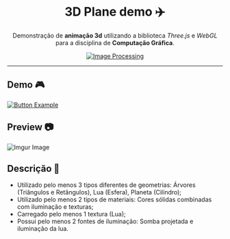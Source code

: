 <div align="center">

# 3D Plane demo ✈️
Demonstração de **animação 3d** utilizando a biblioteca *Three.js* e *WebGL* para a disciplina de **Computação Gráfica**.

[![Image Processing](https://img.shields.io/badge/3D-Demo-red.svg?logo=nintendo3ds&logoColor=f5f5f5&style=for-the-badge)]()

</div>

---

## Demo 🎮

[![Button Example]][Link]

[Link]: https://malumsz.github.io/3d-plane-demo/ '3d demo.'

[Button Example]: https://img.shields.io/badge/demo-red?style=for-the-badge

## Preview 📷

![Imgur Image](https://i.imgur.com/XJhzZR0.png)

## Descrição 📄
- Utilizado pelo menos 3 tipos diferentes de geometrias: Árvores (Triângulos e Retângulos), Lua (Esfera), Planeta (Cilíndro);
- Utilizado pelo menos 2 tipos de materiais: Cores sólidas combinadas com iluminação e texturas;
- Carregado pelo menos 1 textura (Lua);
- Possui pelo menos 2 fontes de iluminação: Somba projetada e iluminação da lua.

#
